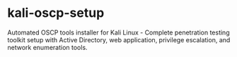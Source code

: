 # kali-oscp-setup
Automated OSCP tools installer for Kali Linux - Complete penetration testing toolkit setup with Active Directory, web application, privilege escalation, and network enumeration tools.

